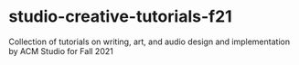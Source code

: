 # studio-creative-tutorials-f21
Collection of tutorials on writing, art, and audio design and implementation by ACM Studio for Fall 2021
